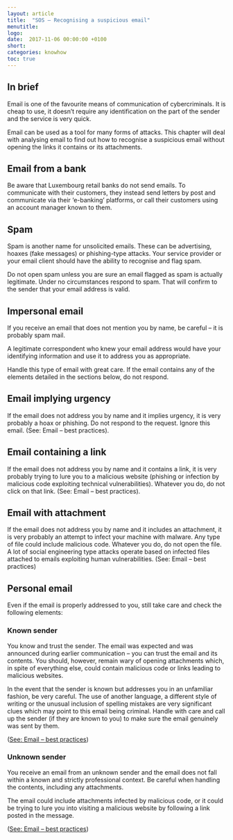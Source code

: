 ```yaml
---
layout: article
title:  "SOS – Recognising a suspicious email"
menutitle:
logo:
date:  2017-11-06 00:00:00 +0100
short:
categories: knowhow
toc: true
---
```


## In brief
Email is one of the favourite means of communication of cybercriminals. It is cheap to use, it doesn’t require any identification on the part of the sender and the service is very quick.

Email can be used as a tool for many forms of attacks. This chapter will deal with analysing email to find out how to recognise a suspicious email without opening the links it contains or its attachments.

## Email from a bank
Be aware that Luxembourg retail banks do not send emails. To communicate with their customers, they instead send letters by post and communicate via their ‘e-banking’ platforms, or call their customers using an account manager known to them.

## Spam
Spam is another name for unsolicited emails. These can be advertising, hoaxes (fake messages) or phishing-type attacks. Your service provider or your email client should have the ability to recognise and flag spam.

Do not open spam unless you are sure an email flagged as spam is actually legitimate. Under no circumstances respond to spam. That will confirm to the sender that your email address is valid.

## Impersonal email
If you receive an email that does not mention you by name, be careful – it is probably spam mail.

A legitimate correspondent who knew your email address would have your identifying information and use it to address you as appropriate.

Handle this type of email with great care. If the email contains any of the elements detailed in the sections below, do not respond.

## Email implying urgency
If the email does not address you by name and it implies urgency, it is very probably a hoax or phishing. Do not respond to the request. Ignore this email. (See: Email – best practices).

## Email containing a link
If the email does not address you by name and it contains a link, it is very probably trying to lure you to a malicious website (phishing or infection by malicious code exploiting technical vulnerabilities). Whatever you do, do not click on that link. (See: Email – best practices).

## Email with attachment
If the email does not address you by name and it includes an attachment, it is very probably an attempt to infect your machine with malware. Any type of file could include malicious code. Whatever you do, do not open the file. A lot of social engineering type attacks operate based on infected files attached to emails exploiting human vulnerabilities. (See: Email – best practices)

## Personal email
Even if the email is properly addressed to you, still take care and check the following elements:

### Known sender
You know and trust the sender. The email was expected and was announced during earlier communication – you can trust the email and its contents. You should, however, remain wary of opening attachments which, in spite of everything else, could contain malicious code or links leading to malicious websites.

In the event that the sender is known but addresses you in an unfamiliar fashion, be very careful. The use of another language, a different style of writing or the unusual inclusion of spelling mistakes are very significant clues which may point to this email being criminal. Handle with care and call up the sender (if they are known to you) to make sure the email genuinely was sent by them.

([See: Email – best practices](-))

### Unknown sender
You receive an email from an unknown sender and the email does not fall within a known and strictly professional context. Be careful when handling the contents, including any attachments.

The email could include attachments infected by malicious code, or it could be trying to lure you into visiting a malicious website by following a link posted in the message.

([See: Email – best practices](-))
